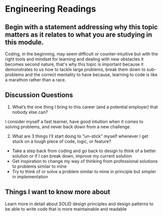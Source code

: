 # Engineering Readings
## Begin with a statement addressing why this topic matters as it relates to what you are studying in this module.
Coding, in the beginning, may seem difficult or counter-intuitive but with the right tools and mindset for learning and dealing with new obstacles it becomes second nature, that's why this topic is important because it demonstrates to us how to tackle large problems, break them down to sub-problems and the correct mentality to have because, learning to code is like a marathon rather than a race. 

## Discussion Questions
1. What’s the one thing I bring to this career (and a potential employer) that nobody else can?

I consider myself a fast learner, have good intuition when it comes to solving problems, and never back down from a new challenge.

2. What are 3 things I’ll start doing to “un-stick” myself whenever I get stuck on a tough piece of code, logic, or feature?

* Take a step back from coding and go back to design to think of a better solution or if I can break down, improve my current solution
* Get inspiration to change my way of thinking from professional solutions to problems similar to mine
* Try to think of or solve a problem similar to mine in principle but simpler in implementation
## Things I want to know more about

Learn more in detail about SOLID design principles and design patterns to be able to write code that is more maintainable and readable
